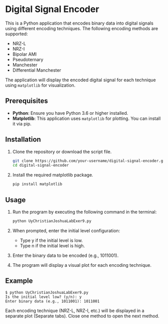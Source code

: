 # Digital Signal Encoder

This is a Python application that encodes binary data into digital signals using different encoding techniques. The following encoding methods are supported:

- NRZ-L
- NRZ-I
- Bipolar AMI
- Pseudoternary
- Manchester
- Differential Manchester

The application will display the encoded digital signal for each technique using `matplotlib` for visualization.

## Prerequisites

- **Python**: Ensure you have Python 3.6 or higher installed.
- **Matplotlib**: This application uses `matplotlib` for plotting. You can install it via pip.

## Installation

1. Clone the repository or download the script file.
   
   ```bash
   git clone https://github.com/your-username/digital-signal-encoder.git
   cd digital-signal-encoder
    ```

2. Install the required matplotlib package.

    ```bash
    pip install matplotlib
    ```

## Usage

1. Run the program by executing the following command in the terminal:

    ```bash
    python UyChristianJoshuaLabExer9.py
    ```

2. When prompted, enter the initial level configuration:
    - Type y if the initial level is low.
    - Type n if the initial level is high.

3. Enter the binary data to be encoded (e.g., 1011001).

4. The program will display a visual plot for each encoding technique.

## Example

    $ python UyChristianJoshuaLabExer9.py
    Is the initial level low? (y/n): y
    Enter binary data (e.g., 1011001): 1011001

Each encoding technique (NRZ-L, NRZ-I, etc.) will be displayed in a separate plot (Separate tabs). Close one method to open the next method. 